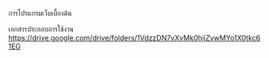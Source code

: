 การโปรแกรมเว็บเบื้องต้น

เอกสารประกอบการใช้งาน https://drive.google.com/drive/folders/1VdzzDN7vXvMk0hijZvwMYo1X0tkc61EG
